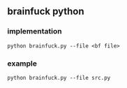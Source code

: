 ## brainfuck python

### implementation

```
python brainfuck.py --file <bf file>
```

### example

```
python brainfuck.py --file src.py
```